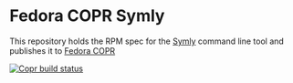 # Fedora COPR Symly

This repository holds the RPM spec for the [Symly](https://github.com/loicrouchon/symly/) command line tool and publishes it to [Fedora COPR](https://copr.fedorainfracloud.org/coprs/loicrouchon/symly/packages/)

[![Copr build status](https://copr.fedorainfracloud.org/coprs/loicrouchon/symly/package/symly/status_image/last_build.png)](https://copr.fedorainfracloud.org/coprs/loicrouchon/symly/package/symly/)
